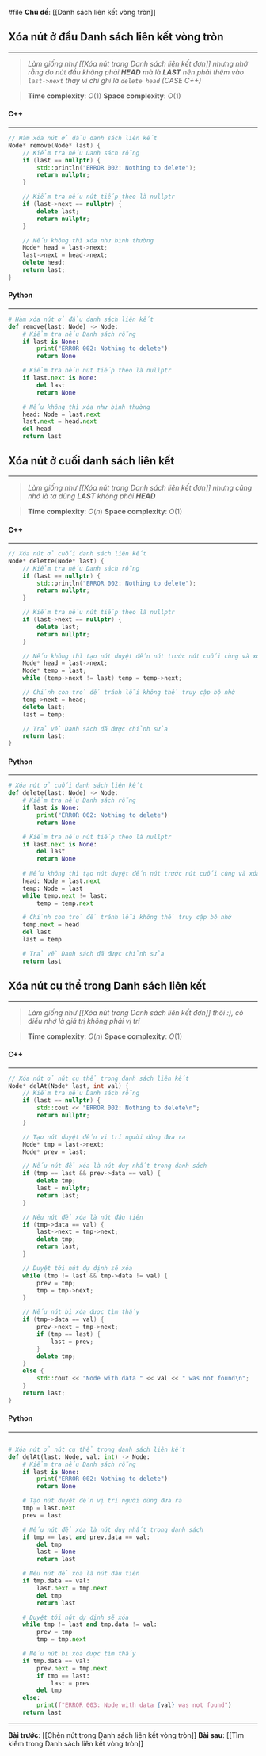 #file **Chủ đề**: [[Danh sách liên kết vòng tròn]]
## Xóa nút ở đầu Danh sách liên kết vòng tròn
---
> _Làm giống như [[Xóa nút trong Danh sách liên kết đơn]] nhưng nhớ rằng do nút đầu không phải **HEAD** mà là **LAST** nên phải thêm vào `last->next` thay vì chỉ ghi là `delete head` (CASE C++)_

> **Time complexity**: $O(1)$
> **Space complexity**: $O(1)$
#### C++
---
``` cpp
// Hàm xóa nút ở đầu danh sách liên kết
Node* remove(Node* last) {
    // Kiểm tra nếu Danh sách rỗng
    if (last == nullptr) {
        std::println("ERROR 002: Nothing to delete");
        return nullptr;
    }

    // Kiểm tra nếu nút tiếp theo là nullptr
    if (last->next == nullptr) {
        delete last;
        return nullptr;
    }

    // Nếu không thì xóa như bình thường
    Node* head = last->next;
    last->next = head->next;
    delete head;
    return last;
}
```
#### Python
---
``` python
# Hàm xóa nút ở đầu danh sách liên kết
def remove(last: Node) -> Node:
    # Kiểm tra nếu Danh sách rỗng
    if last is None:
        print("ERROR 002: Nothing to delete")
        return None

    # Kiểm tra nếu nút tiếp theo là nullptr
    if last.next is None:
        del last
        return None

    # Nếu không thì xóa như bình thường
    head: Node = last.next
    last.next = head.next
    del head
    return last
```

## Xóa nút ở cuối danh sách liên kết
---
> _Làm giống như [[Xóa nút trong Danh sách liên kết đơn]] nhưng cũng nhớ là ta dùng **LAST** không phải **HEAD**_

> **Time complexity**: $O(n)$
> **Space complexity**: $O(1)$
#### C++
---
``` cpp
// Xóa nút ở cuối danh sách liên kết
Node* delette(Node* last) {
    // Kiểm tra nếu Danh sách rỗng
    if (last == nullptr) {
        std::println("ERROR 002: Nothing to delete");
        return nullptr;
    }

    // Kiểm tra nếu nút tiếp theo là nullptr
    if (last->next == nullptr) {
        delete last;
        return nullptr;
    }

    // Nếu không thì tạo nút duyệt đến nút trước nút cuối cùng và xóa
    Node* head = last->next;
    Node* temp = last;
    while (temp->next != last) temp = temp->next;

    // Chỉnh con trỏ để tránh lỗi không thể truy cập bộ nhớ
    temp->next = head;
    delete last;
    last = temp;

    // Trả về Danh sách đã được chỉnh sửa
    return last;
}
```
#### Python
---
``` python
# Xóa nút ở cuối danh sách liên kết
def delete(last: Node) -> Node:
    # Kiểm tra nếu Danh sách rỗng
    if last is None:
        print("ERROR 002: Nothing to delete")
        return None

    # Kiểm tra nếu nút tiếp theo là nullptr
    if last.next is None:
        del last
        return None
    
    # Nếu không thì tạo nút duyệt đến nút trước nút cuối cùng và xóa
    head: Node = last.next
    temp: Node = last
    while temp.next != last:
        temp = temp.next

    # Chỉnh con trỏ để tránh lỗi không thể truy cập bộ nhớ
    temp.next = head
    del last
    last = temp

    # Trả về Danh sách đã được chỉnh sửa
    return last
```

## Xóa nút cụ thể trong Danh sách liên kết
---
> _Làm giống như [[Xóa nút trong Danh sách liên kết đơn]] thôi :), có điều nhớ là giá trị không phải vị trí_

> **Time complexity**: $O(n)$
> **Space complexity**: $O(1)$
#### C++
---
``` cpp
// Xóa nút ở nút cụ thể trong danh sách liên kết
Node* delAt(Node* last, int val) {
    // Kiểm tra nếu Danh sách rỗng
    if (last == nullptr) {
        std::cout << "ERROR 002: Nothing to delete\n";
        return nullptr;
    }

    // Tạo nút duyệt đến vị trí người dùng đưa ra
    Node* tmp = last->next;
    Node* prev = last;

    // Nếu nút để xóa là nút duy nhất trong danh sách
    if (tmp == last && prev->data == val) {
        delete tmp;
        last = nullptr;
        return last;
    }

    // Nêu nút để xóa là nút đâu tiên
    if (tmp->data == val) {
        last->next = tmp->next;
        delete tmp;
        return last;
    }

    // Duyệt tới nút dự định sẽ xóa
    while (tmp != last && tmp->data != val) {
        prev = tmp;
        tmp = tmp->next;
    }

    // Nếu nút bị xóa được tìm thấy
    if (tmp->data == val) {
        prev->next = tmp->next;
        if (tmp == last) {
            last = prev;
        }
        delete tmp;
    }
    else {
        std::cout << "Node with data " << val << " was not found\n";
    }
    return last;
}
```
#### Python
---
``` python

# Xóa nút ở nút cụ thể trong danh sách liên kết
def delAt(last: Node, val: int) -> Node:
    # Kiểm tra nếu Danh sách rỗng
    if last is None:
        print("ERROR 002: Nothing to delete")
        return None

    # Tạo nút duyệt đến vị trí người dùng đưa ra
    tmp = last.next
    prev = last

    # Nếu nút để xóa là nút duy nhất trong danh sách
    if tmp == last and prev.data == val:
        del tmp
        last = None
        return last

    # Nêu nút để xóa là nút đâu tiên
    if tmp.data == val:
        last.next = tmp.next
        del tmp
        return last

    # Duyệt tới nút dự định sẽ xóa
    while tmp != last and tmp.data != val:
        prev = tmp
        tmp = tmp.next

    # Nếu nút bị xóa được tìm thấy
    if tmp.data == val:
        prev.next = tmp.next
        if tmp == last:
            last = prev
        del tmp
    else:
        print(f"ERROR 003: Node with data {val} was not found")
    return last
```
---
**Bài trước**: [[Chèn nút trong Danh sách liên kết vòng tròn]]
**Bài sau**: [[Tìm kiếm trong Danh sách liên kết vòng tròn]]